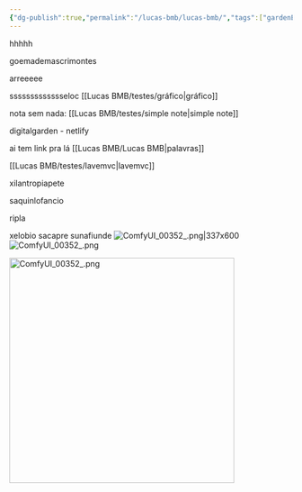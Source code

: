 ```yaml
---
{"dg-publish":true,"permalink":"/lucas-bmb/lucas-bmb/","tags":["gardenEntry"],"noteIcon":"","created":"2025-10-20T00:40:45.324-03:00"}
---
```



hhhhh

goemademascrimontes

arreeeee 

ssssssssssssseloc
[[Lucas BMB/testes/gráfico\|gráfico]]

nota sem nada:
[[Lucas BMB/testes/simple note\|simple note]]

digitalgarden - netlify


ai tem link pra lá [[Lucas BMB/Lucas BMB\|palavras]]

[[Lucas BMB/testes/lavemvc\|lavemvc]]


xilantropiapete


saquinlofancio

ripla

xelobio
sacapre
sunafiunde
![ComfyUI_00352_.png|337x600](/img/user/Lucas%20BMB/Anexos/ComfyUI_00352_.png)![ComfyUI_00352_.png](/img/user/Lucas%20BMB/Anexos/ComfyUI_00352_.png)




<img class="" src="ComfyUI_00352_.png" alt="ComfyUI_00352_.png" width="400">

